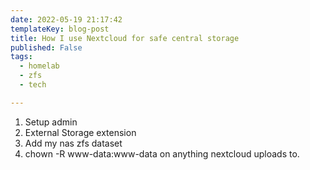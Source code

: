 ```yaml
---
date: 2022-05-19 21:17:42
templateKey: blog-post
title: How I use Nextcloud for safe central storage
published: False
tags:
  - homelab
  - zfs
  - tech

---
```


1. Setup admin
2. External Storage extension
3. Add my nas zfs dataset
4. chown -R www-data:www-data on anything nextcloud uploads to.
